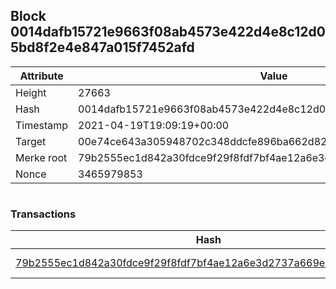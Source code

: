 ## Block 0014dafb15721e9663f08ab4573e422d4e8c12d05bd8f2e4e847a015f7452afd

Attribute | Value
--- | ---
Height | 27663
Hash | 0014dafb15721e9663f08ab4573e422d4e8c12d05bd8f2e4e847a015f7452afd
Timestamp | 2021-04-19T19:09:19+00:00
Target | 00e74ce643a305948702c348ddcfe896ba662d82c1a228faf4ad12250f07334e
Merke root | 79b2555ec1d842a30fdce9f29f8fdf7bf4ae12a6e3d2737a669e372e69e69311
Nonce | 3465979853

```

```

### Transactions

Hash | Amount
--- | ---
[79b2555ec1d842a30fdce9f29f8fdf7bf4ae12a6e3d2737a669e372e69e69311](79b2555ec1d842a30fdce9f29f8fdf7bf4ae12a6e3d2737a669e372e69e69311.md) | 10.00000000 SKEPTI 
